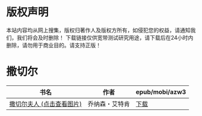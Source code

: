 # 版权声明

本站内容均从网上搜集，版权归著作人及版权方所有，如侵犯您的权益，请通知我们，我们将会及时删除！ 下载链接仅供宽带测试研究用途，请下载后在24小时内删除，请勿用于商业目的。请支持正版！

# 撒切尔

| 书名 | 作者 | epub/mobi/azw3 |
| --- | --- | --- |
| [撒切尔夫人 (点击查看图片)](https://www.dushupai.com/attachment/2024/06/06/026d4f958454918e.jpg) | 乔纳森・艾特肯 | [下载](https://url89.ctfile.com/f/31084289-1357032679-f97385?p=8866) |
